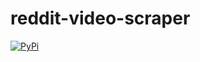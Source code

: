 # reddit-video-scraper

[![PyPi](https://img.shields.io/badge/off-descargarbot?logo=github&label=status&color=red
)](https://pypi.org/project/yt-dlp "PyPi")
